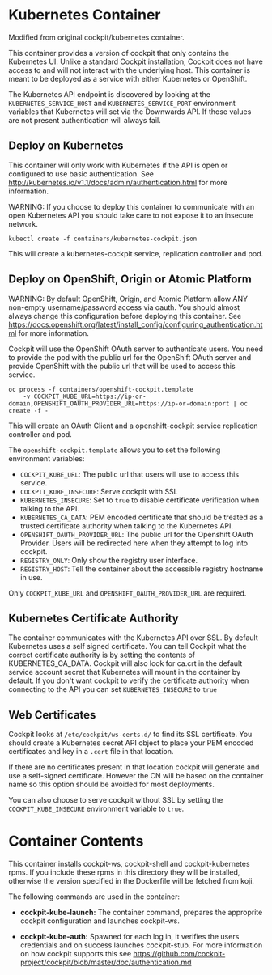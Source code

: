 Kubernetes Container
====================

Modified from original cockpit/kubernetes container.

This container provides a version of cockpit that only contains the Kubernetes UI. Unlike a standard Cockpit installation, Cockpit does not have access to and will not interact with the underlying host. This container is meant to be deployed as a service with either Kubernetes or OpenShift.

The Kubernetes API endpoint is discovered by looking at the `KUBERNETES_SERVICE_HOST` and `KUBERNETES_SERVICE_PORT` environment variables that Kubernetes will set via the Downwards API. If those values are not present authentication will always fail.

Deploy on Kubernetes
--------------------

This container will only work with Kubernetes if the API is open or configured to use basic authentication. See http://kubernetes.io/v1.1/docs/admin/authentication.html for more information.

WARNING: If you choose to deploy this container to communicate with an open Kubernetes API you should take care to not expose it to an insecure network.

```
kubectl create -f containers/kubernetes-cockpit.json
```

This will create a kubernetes-cockpit service, replication controller and pod.


Deploy on OpenShift, Origin or Atomic Platform
----------------------------------------------

WARNING: By default OpenShift, Origin, and Atomic Platform allow ANY non-empty username/password access via oauth. You should almost always change this configuration before deploying this container. See https://docs.openshift.org/latest/install_config/configuring_authentication.html for more information.

Cockpit will use the OpenShift OAuth server to authenticate users. You need to provide the pod with the public url for the OpenShift OAuth server and provide OpenShift with the public url that will be used to access this service.

```
oc process -f containers/openshift-cockpit.template
    -v COCKPIT_KUBE_URL=https://ip-or-domain,OPENSHIFT_OAUTH_PROVIDER_URL=https://ip-or-domain:port | oc create -f -
```

This will create an OAuth Client and a openshift-cockpit service replication controller and pod.

The ```openshift-cockpit.template``` allows you to set the following environment variables:
 * ```COCKPIT_KUBE_URL```: The public url that users will use to access this service.
 * ```COCKPIT_KUBE_INSECURE```: Serve cockpit with SSL
 * ```KUBERNETES_INSECURE```: Set to ```true``` to disable certificate verification when talking to the API.
 * ```KUBERNETES_CA_DATA```: PEM encoded certificate that should be treated as a trusted certificate authority when talking to the Kubernetes API.
 * ```OPENSHIFT_OAUTH_PROVIDER_URL```: The public url for the Openshift OAuth Provider. Users will be redirected here when they attempt to log into cockpit.
 * ```REGISTRY_ONLY```: Only show the registry user interface.
 * ```REGISTRY_HOST```: Tell the container about the accessible registry hostname in use.

Only ```COCKPIT_KUBE_URL``` and ```OPENSHIFT_OAUTH_PROVIDER_URL``` are required.

Kubernetes Certificate Authority
--------------------------------

The container communicates with the Kubernetes API over SSL. By default Kubernetes uses a self signed certificate. You can tell Cockpit what the correct certificate authority is by setting
the contents of KUBERNETES_CA_DATA. Cockpit will also look for ca.crt in the default service account secret that Kubernetes will mount in the container by default. If you don't want cockpit to verify the certificate authority when connecting to the API you can set ```KUBERNETES_INSECURE``` to ```true```

Web Certificates
----------------

Cockpit looks at ```/etc/cockpit/ws-certs.d/``` to find its SSL certificate. You should create a Kubernetes secret API object to place your PEM encoded certificates and key in a ```.cert``` file in that location.

If there are no certificates present in that location cockpit will generate and use a self-signed certificate. However the CN will be based on the container name so this option should be avoided for most deployments.

You can also choose to serve cockpit without SSL by setting the ```COCKPIT_KUBE_INSECURE``` environment variable to ```true```.


Container Contents
==================

This container installs cockpit-ws, cockpit-shell and cockpit-kubernetes rpms. If you include these rpms in this directory they will be installed, otherwise the version specified in the Dockerfile will be fetched from koji.

The following commands are used in the container:

 * **cockpit-kube-launch:** The container command, prepares the approprite cockpit configuration and launches cockpit-ws.

 * **cockpit-kube-auth:** Spawned for each log in, it verifies the users credentials and on success launches cockpit-stub. For more information on how cockpit supports this see https://github.com/cockpit-project/cockpit/blob/master/doc/authentication.md
